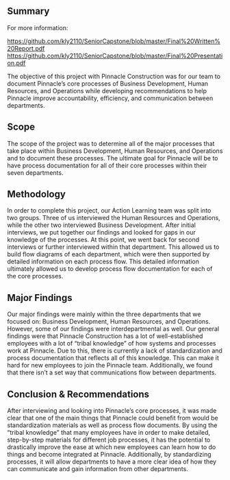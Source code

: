 ## Summary

For more information: 

https://github.com/kly2110/SeniorCapstone/blob/master/Final%20Written%20Report.pdf
https://github.com/kly2110/SeniorCapstone/blob/master/Final%20Presentation.pdf

The objective of this project with Pinnacle Construction was for our team to document Pinnacle’s core processes of Business Development, Human Resources, and Operations while developing recommendations to help Pinnacle improve accountability, efficiency, and communication between departments.

## Scope
The scope of the project was to determine all of the major processes that take place within Business Development, Human Resources, and Operations and to document these processes. The ultimate goal for Pinnacle will be to have process documentation for all of their core processes within their seven departments.

## Methodology
In order to complete this project, our Action Learning team was split into two groups. Three of us interviewed the Human Resources and Operations, while the other two interviewed Business Development. After initial interviews, we put together our findings and looked for gaps in our knowledge of the processes. At this point, we went back for second interviews or further interviewed within that department. This allowed us to build flow diagrams of each department, which were then supported by detailed information on each process flow. This detailed information ultimately allowed us to develop process flow documentation for each of the core processes.

## Major Findings
Our major findings were mainly within the three departments that we focused on:
Business Development, Human Resources, and Operations. However, some of our findings were interdepartmental as well. Our general findings were that Pinnacle Construction has a lot of well-established employees with a lot of “tribal knowledge” of how systems and processes work at Pinnacle. Due to this, there is currently a lack of standardization and process documentation that reflects all of this knowledge. This can make it hard for new employees to join the Pinnacle team. Additionally, we found that there isn’t a set way that communications flow between departments.

## Conclusion & Recommendations
After interviewing and looking into Pinnacle’s core processes, it was made clear that one of the main things that Pinnacle could benefit from would be standardization materials as well as process flow documents. By using the “tribal knowledge” that many employees have in order to make detailed, step-by-step materials for different job processes, it has the potential to drastically improve the ease at which new employees can learn how to do things and become integrated at Pinnacle. Additionally, by standardizing processes, it will allow departments to have a more clear idea of how they can communicate and gain information from other departments.
